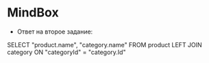 # MindBox

* Ответ на второе задание:

SELECT "product.name", "category.name" FROM product
LEFT JOIN category ON "categoryId" = "category.Id"

